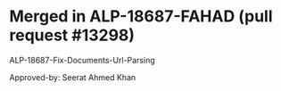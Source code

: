 # Merged in ALP-18687-FAHAD (pull request #13298)

ALP-18687-Fix-Documents-Url-Parsing

Approved-by: Seerat Ahmed Khan
